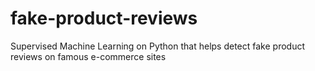 # fake-product-reviews
Supervised Machine Learning on Python that helps detect fake product reviews on famous e-commerce sites
